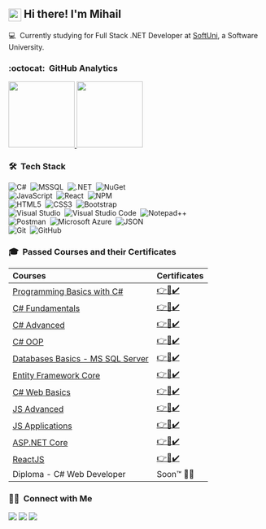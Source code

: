 ## <img src="https://media.giphy.com/media/hvRJCLFzcasrR4ia7z/giphy.gif" width="25px" align="center"> Hi there! I'm Mihail 
💻 &nbsp;Currently studying for Full Stack .NET Developer at <a href="https://softuni.bg/">SoftUni</a>, a Software University.

### :octocat: &nbsp;GitHub Analytics

<p>
<a align="left" href="https://github.com/MihailKarabashev">
  <img height="130em" src="https://github-readme-stats-eight-theta.vercel.app/api?username=MihailKarabashev&show_icons=true&theme=react&include_all_commits=true&count_private=true "/>
  <img height="130em" src="https://github-readme-stats-eight-theta.vercel.app/api/top-langs/?username=MihailKarabashev&layout=compact&langs_count=8&hide=css,html,r&theme=react "/>
</a>
</p>

### 🛠 &nbsp;Tech Stack

![C#](https://img.shields.io/badge/-C%23-239120?style=flat&logo=c-sharp&logoColor=white)&nbsp;
![MSSQL](https://img.shields.io/badge/MSSQL-CC2927?style=flat&logo=microsoft-sql-server&logoColor=white)&nbsp;
![.NET](https://img.shields.io/badge/.NET-5C2D91?style=flat&logo=.net&logoColor=white)&nbsp;
![NuGet](https://img.shields.io/badge/NuGet-004880?style=flat&logo=nuget&logoColor=white)&nbsp;\
![JavaScript](https://img.shields.io/badge/JavaScript-F7DF1E?style=flat&logo=javascript&logoColor=black)&nbsp;
![React](https://img.shields.io/badge/React-61DAFB?style=flat&logo=react&logoColor=black)&nbsp;
![NPM](https://img.shields.io/badge/Npm-CB3837?style=flat&logo=npm&logoColor=white)&nbsp;\
![HTML5](https://img.shields.io/badge/HTML5-E34F26?style=flat&logo=html5&logoColor=white)&nbsp;
![CSS3](https://img.shields.io/badge/CSS3-1572B6?&style=flat&logo=css3&logoColor=white)&nbsp;
![Bootstrap](https://img.shields.io/badge/Bootstrap-563D7C?style=flat&logo=bootstrap&logoColor=white)&nbsp;\
![Visual Studio](https://img.shields.io/badge/Visual%20Studio-5C2D91?style=flat&logo=visual-studio&logoColor=white)&nbsp;
![Visual Studio Code](https://img.shields.io/badge/Visual%20Studio%20Code-007ACC?style=flat&logo=visual-studio-code&logoColor=white)&nbsp;
![Notepad++](https://img.shields.io/badge/Notepad%2B%2B-90E59A?style=flat&logo=notepad%2B%2B&logoColor=black)&nbsp;\
![Postman](https://img.shields.io/badge/Postman-FF6C37?style=flat&logo=postman&logoColor=white)&nbsp;
![Microsoft Azure](https://img.shields.io/badge/Microsoft%20Azure-0078D4?style=flat&logo=microsoftazure&logoColor=white)&nbsp;
![JSON](https://img.shields.io/badge/JSON-000000?style=flat&logo=json&logoColor=white)&nbsp;\
![Git](https://img.shields.io/badge/Git-F05032?style=flat&logo=git&logoColor=white)&nbsp;
![GitHub](https://img.shields.io/badge/GitHub-181717?style=flat&logo=github&logoColor=white)&nbsp;

### 🎓 &nbsp;Passed Courses and their Certificates


| **Courses**                                                                                             | **Certificates**                                                           |
| :------------------------------------------------------------------------------------------------------ | :------------------------------------------------------------------------- |
| <a href="https://softuni.bg/certificates/details/77159/5e7129e4" > Programming Basics with C# </a>      | <a href="https://softuni.bg/certificates/details/77159/5e7129e4"> 👉📜✔️</a>  |
| <a href="https://softuni.bg/certificates/details/86075/1b990e71"> C# Fundamentals </a>                  | <a href="https://softuni.bg/certificates/details/86075/1b990e71"> 👉📜✔️</a>  |
| <a href="https://softuni.bg/certificates/details/90228/fdca77ac"> C# Advanced </a>                      | <a href="https://softuni.bg/certificates/details/90228/fdca77ac"> 👉📜✔️</a>  |
| <a href="https://softuni.bg/certificates/details/95704/6fa188a5"> C# OOP </a>                           | <a href="https://softuni.bg/certificates/details/95704/6fa188a5"> 👉📜✔️</a>  |
| <a href="https://softuni.bg/certificates/details/97892/b60d450e"> Databases Basics - MS SQL Server </a> | <a href="https://softuni.bg/certificates/details/97892/b60d450e"> 👉📜✔️</a>  |
| <a href="https://softuni.bg/certificates/details/102617/a420ec57"> Entity Framework Core </a>           | <a href="https://softuni.bg/certificates/details/102617/a420ec57"> 👉📜✔️</a> |
| <a href="https://softuni.bg/certificates/details/109430/906e1087"> C# Web Basics </a>                   | <a href="https://softuni.bg/certificates/details/109430/906e1087"> 👉📜✔️</a> |
| <a href="https://softuni.bg/certificates/details/114704/ab2dc577"> JS Advanced </a>                     | <a href="https://softuni.bg/certificates/details/114704/ab2dc577"> 👉📜✔️</a> |
| <a href="https://softuni.bg/certificates/details/120811/1feed75e"> JS Applications </a>                 | <a href="https://softuni.bg/certificates/details/120811/1feed75e"> 👉📜✔️</a> |
| <a href="https://softuni.bg/certificates/details/113401/8b94f947"> ASP.NET Core </a>                    | <a href=""> 👉📜✔️</a>                                                        |
| <a href=""> ReactJS </a>                                                                                | <a href="https://softuni.bg/certificates/details/122134/8b36b703"> 👉📜✔️</a> |
| Diploma - C# Web Developer                                                                              | Soon™ 👨‍💻                                                                    |


### 🤝🏻  &nbsp;Connect with Me

<a href="https://www.linkedin.com/in/mihail-karabashev-39169722a/"><img src="https://img.shields.io/badge/-Mihail%20Karabashev-0A66C2?style=flat&logo=linkedin&logoColor=white"/></a>
<a href="mailto:mihailkarabashev@gmail.com"><img src="https://img.shields.io/badge/-mihailkarabashev@gmail.com-EA4335?style=flat&logo=gmail&logoColor=white"/></a>
<a href="https://www.facebook.com/mihail.karabashev/"><img src="https://img.shields.io/badge/-Mihail%20Karabashev-1877F2?style=flat&logo=facebook&logoColor=white"/></a>
<!--  <a href="https://www.reddit.com/user/TerterBG"><img src="https://img.shields.io/badge/-Reddit-FF4500?style=flat&logo=reddit&logoColor=white"/></a> -->
